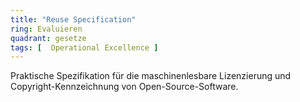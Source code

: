 ```yaml
---
title: "Reuse Specification"
ring: Evaluieren
quadrant: gesetze
tags: [  Operational Excellence ]
---
```


Praktische Spezifikation für die maschinenlesbare Lizenzierung und Copyright-Kennzeichnung von Open-Source-Software.

